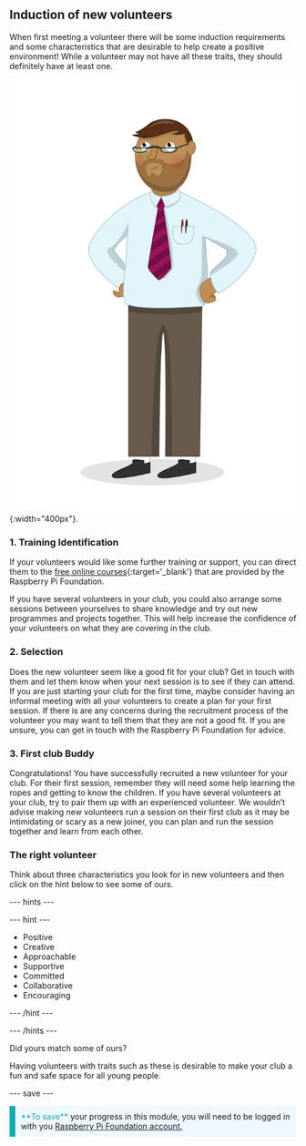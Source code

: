 ## Induction of new volunteers

When first meeting a volunteer there will be some induction requirements and some characteristics that are desirable to help create a positive environment! While a volunteer may not have all these traits, they should definitely have at least one.

![An adult volunteer](images/10-Adult.png){:width="400px"}.
### 1. Training Identification  

If your volunteers would like some further training or support, you can direct them to the [free online courses](https://www.futurelearn.com/partners/raspberry-pi){:target='_blank'} that are provided by the Raspberry Pi Foundation. 

If you have several volunteers in your club, you could also arrange some sessions between yourselves to share knowledge and try out new programmes and projects together. This will help increase the confidence of your volunteers on what they are covering in the club.

### 2. Selection

Does the new volunteer seem like a good fit for your club? Get in touch with them and let them know when your next session is to see if they can attend. If you are just starting your club for the first time, maybe consider having an informal meeting with all your volunteers to create a plan for your first session.
If there is are any concerns during the recruitment process of the volunteer you may want to tell them that they are not a good fit. If you are unsure, you can get in touch with the Raspberry Pi Foundation for advice. 

### 3. First club Buddy  

Congratulations! You have successfully recruited a new volunteer for your club. For their first session, remember they will need some help learning the ropes and getting to know the children. If you have several volunteers at your club, try to pair them up with an experienced volunteer. We wouldn’t advise making new volunteers run a session on their first club as it may be intimidating or scary as a new joiner, you can plan and run the session together and learn from each other.

### The right volunteer

Think about three characteristics you look for in new volunteers and then click on the hint below to see some of ours.

--- hints ---

--- hint ---

* Positive
* Creative
* Approachable
* Supportive
* Committed
* Collaborative
* Encouraging

--- /hint ---

--- /hints ---

Did yours match some of ours?

Having volunteers with traits such as these is desirable to make your club a fun and safe space for all young people.

--- save ---

<p style="border-left: solid; border-width:10px; border-color: #0faeb0; background-color: aliceblue; padding: 10px;">
<span style="color: #0faeb0">**To save**</span> your progress in this module, you will need to be logged in with you <a href="https://my.raspberrypi.org/login">Raspberry Pi Foundation account.</a>
</p>